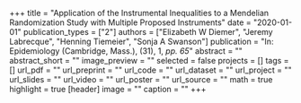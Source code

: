 +++
title = "Application of the Instrumental Inequalities to a Mendelian Randomization Study with Multiple Proposed Instruments"
date = "2020-01-01"
publication_types = ["2"]
authors = ["Elizabeth W Diemer", "Jeremy Labrecque", "Henning Tiemeier", "Sonja A Swanson"]
publication = "In: Epidemiology (Cambridge, Mass.), (31), 1, _pp. 65_"
abstract = ""
abstract_short = ""
image_preview = ""
selected = false
projects = []
tags = []
url_pdf = ""
url_preprint = ""
url_code = ""
url_dataset = ""
url_project = ""
url_slides = ""
url_video = ""
url_poster = ""
url_source = ""
math = true
highlight = true
[header]
image = ""
caption = ""
+++
